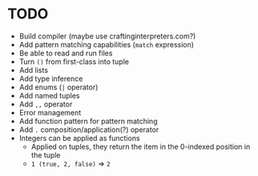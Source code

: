 # TODO
* Build compiler (maybe use craftinginterpreters.com?)
* Add pattern matching capabilities (`match` expression)
* Be able to read and run files
* Turn `()` from first-class into tuple
* Add lists
* Add type inference
* Add enums (`|` operator)
* Add named tuples
* Add `,,` operator
* Error management
* Add function pattern for pattern matching
* Add `.` composition/application(?) operator
* Integers can be applied as functions
  * Applied on tuples, they return the item in the 0-indexed position in the tuple
  * `1 (true, 2, false)` => `2`